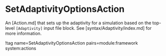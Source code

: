 # SetAdaptivityOptionsAction

An [Action.md] that sets up the adaptivity for a simulation based on the top-level
`[Adaptivity]` input file block. See [syntax/Adaptivity/index.md] for more information.

!tag name=SetAdaptivityOptionsAction pairs=module:framework system:actions
